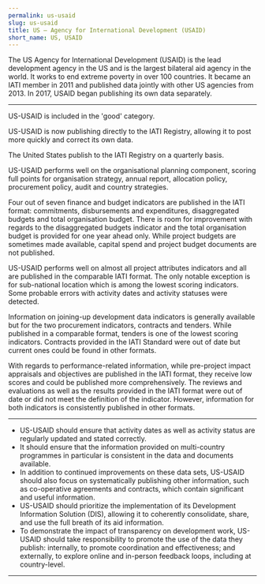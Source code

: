 ```yaml
---
permalink: us-usaid
slug: us-usaid
title: US – Agency for International Development (USAID)
short_name: US, USAID
---
```


The US Agency for International Development (USAID) is the lead development agency in the US and is the largest bilateral aid agency in the world. It works to end extreme poverty in over 100 countries. It became an IATI member in 2011 and published data jointly with other US agencies from 2013. In 2017, USAID began publishing its own data separately.

---

US-USAID is included in the 'good' category.

US-USAID is now publishing directly to the IATI Registry, allowing it to post more quickly and correct its own data.

The United States publish to the IATI Registry on a quarterly basis.

US-USAID performs well on the organisational planning component, scoring full points for organisation strategy, annual report, allocation policy, procurement policy, audit and country strategies.

Four out of seven finance and budget indicators are published in the IATI format: commitments, disbursements and expenditures, disaggregated budgets and total organisation budget. There is room for improvement with regards to the disaggregated budgets indicator and the total organisation budget is provided for one year ahead only. While project budgets are sometimes made available, capital spend and project budget documents are not published.

US-USAID performs well on almost all project attributes indicators and all are published in the comparable IATI format. The only notable exception is for sub-national location which is among the lowest scoring indicators. Some probable errors with activity dates and activity statuses were detected.

Information on joining-up development data indicators is generally available but for the two procurement indicators, contracts and tenders. While published in a comparable format, tenders is one of the lowest scoring indicators. Contracts provided in the IATI Standard were out of date but current ones could be found in other formats.

With regards to performance-related information, while pre-project impact appraisals and objectives are published in the IATI format, they receive low scores and could be published more comprehensively. The reviews and evaluations as well as the results provided in the IATI format were out of date or did not meet the definition of the indicator. However, information for both indicators is consistently published in other formats.

---

 * US-USAID should ensure that activity dates as well as activity status are regularly updated and stated correctly.
 * It should ensure that the information provided on multi-country programmes in particular is consistent in the data and documents available.
 * In addition to continued improvements on these data sets, US-USAID should also focus on systematically publishing other information, such as co-operative agreements and contracts, which contain significant and useful information.
 * US-USAID should prioritize the implementation of its Development Information Solution (DIS), allowing it to coherently consolidate, share, and use the full breath of its aid information.
 * To demonstrate the impact of transparency on development work, US-USAID should take responsibility to promote the use of the data they publish: internally, to promote coordination and effectiveness; and externally, to explore online and in-person feedback loops, including at country-level.

---
